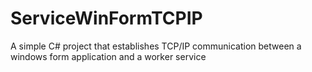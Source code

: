 # ServiceWinFormTCPIP
 A simple C# project that establishes TCP/IP communication between a windows form application and a worker service
